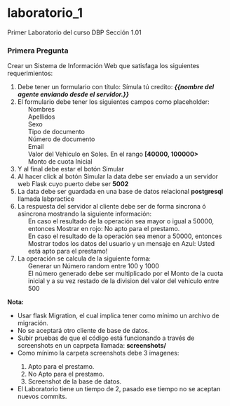 # laboratorio_1

Primer Laboratorio del curso DBP Sección 1.01


### Primera Pregunta

Crear un Sistema de Información Web que satisfaga los siguientes requerimientos:
<ol>
  <li>Debe tener un formulario con título: Símula tú credito: <b><i>{{nombre del agente enviando desde el servidor.}}</b></i></li>
  <li>El formulario debe tener los siguientes campos como placeholder:
    <ul>Nombres</ul>
    <ul>Apellidos</ul>
    <ul>Sexo</ul>
    <ul>Tipo de documento</ul>
    <ul>Número de documento</ul>
    <ul>Email</ul>
    <ul>Valor del Vehiculo en Soles. En el rango <b>[40000, 100000></b></ul>
    <ul>Monto de cuota Inicial</ul>
  </li>
  <li>Y al final debe estar el botón Simular</li>
  <li>Al hacer click al botón Simular la data debe ser enviado a un servidor web Flask cuyo puerto debe ser <b>5002</b></li>
  <li>La data debe ser guardada en una base de datos relacional <b>postgresql</b> llamada labpractice</li>
  <li>La respuesta del servidor al cliente debe ser de forma sincrona ó asincrona mostrando la siguiente información:
    <ul>En caso el resultado de la operación sea mayor o igual a 50000, entonces Mostrar en rojo: No apto para el prestamo.</ul>
    <ul>En caso el resultado de la operación sea menor a 50000, entonces Mostrar todos los datos del usuario y un mensaje en Azul: Usted está apto para el prestamo!</ul>
  </li>
  <li>La operación se calcula de la siguiente forma: 
    <ul>Generar un Número random entre 100 y 1000</ul>
    <ul>El número generado debe ser multiplicado por el Monto de la cuota inicial y a su vez restado de la division del valor del vehiculo entre 500</ul>
  </li>
</ol>

<b>Nota:</b>
<ul>
  <li>Usar flask Migration, el cual implica tener como mínimo un archivo de migración.</li>
  <li>No se aceptará otro cliente de base de datos.</li>
  <li>Subir pruebas de que el código está funcionando a través de screenshots en un caprpeta llamada:  <b>screenshots/</b></li>
  <li>Como mínimo la carpeta screenshots debe 3 imagenes:</li>
  <ol>
    <li>Apto para el prestamo.</li>
    <li>No Apto para el prestamo.</li>
    <li>Screenshot de la base de datos.</li>
  </ol>
  <li>El Laboratorio tiene un tiempo de 2, pasado ese tiempo no se aceptan nuevos commits.</li>
</ul>
